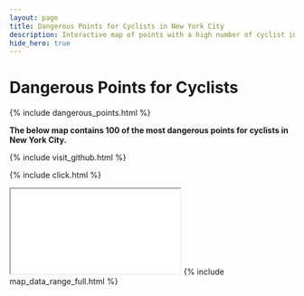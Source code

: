 ```yaml
---
layout: page
title: Dangerous Points for Cyclists in New York City
description: Interactive map of points with a high number of cyclist injuries and deaths from vehicle collisions in New York City (NYC)
hide_hero: true
---
```

# Dangerous Points for Cyclists
{% include dangerous_points.html %} 

__The below map contains 100 of the most dangerous points for cyclists in New York City.__

{% include visit_github.html %}

{% include click.html %}
<iframe src="points_cyclist_map.html" title="Map of single points with a high number of cyclist injuries and deaths"></iframe>
{% include map_data_range_full.html %}
